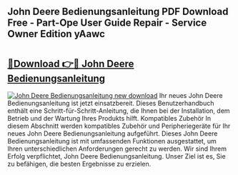 ## John Deere Bedienungsanleitung PDF Download Free - Part-Ope User Guide Repair - Service Owner Edition yAawc

# <h2><a href="http://df55fz.blite.top/?on=John+Deere+Bedienungsanleitung">🔗Download 👉🔴 John Deere Bedienungsanleitung</a></h2>

[![John Deere Bedienungsanleitung new download](https://i.imgur.com/lujVjoI.png)](http://df55fz.blite.top/?on=John+Deere+Bedienungsanleitung)
Ihr neues John Deere Bedienungsanleitung ist jetzt einsatzbereit. Dieses Benutzerhandbuch enthält eine Schritt-für-Schritt-Anleitung, die Ihnen bei der Installation, dem Betrieb und der Wartung Ihres Produkts hilft. Kompatibles Zubehör In diesem Abschnitt werden kompatibles Zubehör und Peripheriegeräte für Ihr neues John Deere Bedienungsanleitung aufgeführt. Dieses John Deere Bedienungsanleitung ist mit umfassenden Funktionen ausgestattet, um Ihren unterschiedlichen Anforderungen gerecht zu werden. Wir sind Ihrem Erfolg verpflichtet, John Deere Bedienungsanleitung. Unser Ziel ist es, Sie zu befähigen, die besten Ergebnisse zu erzielen.

